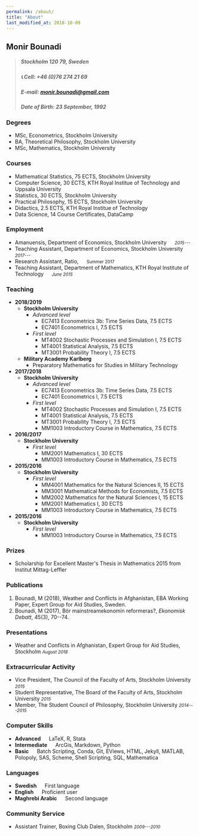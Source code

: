 ```yaml
---
permalink: /about/
title: "About"
last_modified_at: 2018-10-09
---
```


## Monir Bounadi 

> ##### Stockholm 120 79, Sweden 
> ##### :telephone_receiver: Cell: +46 (0)76 274 21 69
> ##### E-mail: [monir.bounadi@gmail.com ][email]
> ##### Date of Birth: 23 September, 1992

### Degrees

- MSc, Econometrics, Stockholm University
- BA, Theoretical Philosophy, Stockholm University 
- MSc, Mathematics, Stockholm University

### Courses

- Mathematical Statistics, 75 ECTS, Stockholm University
- Computer Science, 30 ECTS, KTH Royal Institue of Technology and Uppsala University
- Statistics, 30 ECTS, Stockholm University 
- Practical Philosophy, 15 ECTS, Stockholm University 
- Didactics, 2.5 ECTS, KTH Royal Institue of Technology
- Data Science, 14 Course Certificates, DataCamp

### Employment 

- Amanuensis, Department of Economics, Stockholm University &emsp; <small>*2015---*</small>
- Teaching Assistant, Department of Economics, Stockholm University &emsp; <small>*2017---*</small>
- Research Assistant, Ratio, &emsp; <small>Summer 2017</small>
- Teaching Assistant, Department of Mathematics, KTH Royal Institute of Technology &emsp; <small>*June 2015*</small>

### Teaching 

* __2018/2019__
	* __Stockholm University__
		* *Advanced level*
			* EC7413 Econometrics 3b: Time Series Data, 7.5 ECTS
			* EC7401 Econometrics I, 7.5 ECTS 
		* *First level*
			* MT4002 Stochastic Processes and Simulation I, 7.5 ECTS 
			* MT4001 Statistical Analysis, 7.5 ECTS
			* MT3001 Probability Theory I, 7.5 ECTS 
	* __Military Academy Karlberg__
		* Preparatory Mathematics for Studies in Military Technology
* __2017/2018__
	* __Stockholm University__
		* *Advanced level*
			* EC7413 Econometrics 3b: Time Series Data, 7.5 ECTS
			* EC7401 Econometrics I, 7.5 ECTS 
		* *First level*
			* MT4002 Stochastic Processes and Simulation I, 7.5 ECTS 
			* MT4001 Statistical Analysis, 7.5 ECTS
			* MT3001 Probability Theory I, 7.5 ECTS 
			* MM1003 Introductory Course in Mathematics, 7.5 ECTS 
* __2016/2017__
	* __Stockholm University__
		* *First level*
			* MM2001 Mathematics I, 30 ECTS
			* MM1003 Introductory Course in Mathematics, 7.5 ECTS 
* __2015/2016__
	* __Stockholm University__
		* *First level*
			* MM4001 Mathematics for the Natural Sciences II, 15 ECTS 
			* MM3001 Mathematical Methods for Economists, 7.5 ECTS 
			* MM2002 Mathematics for the Natural Sciences I, 15 ECTS 
			* MM2001 Mathematics I, 30 ECTS
			* MM1003 Introductory Course in Mathematics, 7.5 ECTS 
* __2015/2016__
	* __Stockholm University__
		* *First level*
			* MM1003 Introductory Course in Mathematics, 7.5 ECTS 

### Prizes

- Scholarship for Excellent Master's Thesis in Mathematics 2015 from Institut Mittag-Leffler

### Publications

1. Bounadi, M (2018), Weather and Conflicts in Afghanistan, EBA Working Paper, Expert Group for Aid Studies, Sweden.
2. Bounadi, M (2017), Bör mainstreamekonomin reformeras?, *Ekonomisk Debatt*, 45(3), 70--74.

### Presentations

- Weather and Conflicts in Afghanistan, Expert Group for Aid Studies, Stockholm <small>*August 2018*</small>

### Extracurricular Activity

- Vice President, The Council of the Faculty of Arts, Stockholm University <small>*2015*</small>
- Student Representative, The Board of the Faculty of Arts, Stockholm University <small>*2015*</small>
- Member, The Student Council of Philosophy, Stockholm University <small>*2014---2015*</small>

### Computer Skills

- __Advanced__ &emsp; LaTeX, R, Stata
- __Intermediate__ &emsp; ArcGis, Markdown, Python
- __Basic__ &emsp; Batch Scripting, Conda, Git, EViews, HTML, Jekyll, MATLAB, Polopoly, SAS, Scheme, Shell Scripting, SQL, Mathematica

### Languages

- __Swedish__ &emsp; First language
- __English__ &emsp; Proficient user
- __Maghrebi Arabic__ &emsp; Second language

### Community Service

- Assistant Trainer, Boxing Club Dalen, Stockholm <small>*2009---2010*</small>

[email]: mailto:monir.bounadi@gmail.com 
